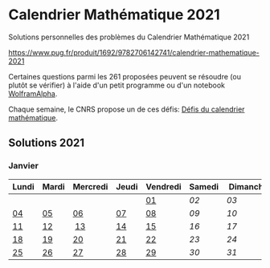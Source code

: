 # Calendrier Mathématique 2021

Solutions personnelles des problèmes du Calendrier Mathématique 2021

https://www.pug.fr/produit/1692/9782706142741/calendrier-mathematique-2021

Certaines questions parmi les 261 proposées peuvent se résoudre (ou plutôt se vérifier) à l'aide d'un petit programme ou d'un notebook [WolframAlpha](https://www.wolframalpha.com).

Chaque semaine, le CNRS propose un de ces défis: [Défis du calendrier mathématique](https://images.math.cnrs.fr/-Defis-du-Calendrier-mathematique-.html).

## Solutions 2021

### Janvier

| Lundi | Mardi | Mercredi | Jeudi | Vendredi | Samedi | Dimanche |
| ----- | ----- | -------- | ----- | -------- | ------ | -------- |
| | | | | [01](janvier/01.py) | *02* | *03* |
| [04](janvier/janvier.md#4-janvier) | [05](janvier/05.py) | [06](janvier/janvier.md#6-janvier) | [07](anvier/janvier.md#7-janvier) | [08](janvier/08.py) | *09* | *10* |
| [11](janvier/janvier.md#11-janvier) | [12](janvier/janvier.md#12-janvier) | [13](janvier/janvier.md#13-janvier) | [14](janvier/14.py) | [15](janvier/15.py) | *16* | *17* |
| [18](janvier/janvier.md#18-janvier) | [19](janvier/janvier.md#19-janvier) | [20](janvier/janvier.md#20-janvier) | [21](janvier/21.py) | [22](janvier/22.py) | *23* | *24* |
| [25](janvier/janvier.md#25-janvier) | [26](janvier/janvier.md#26-janvier) | [27](janvier/27.py) | [28](janvier/janvier.md#28-janvier) | [29](janvier/janvier.md#29-janvier) | *30* | *31* |
